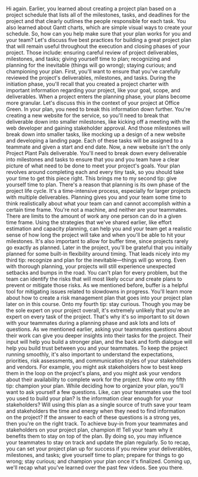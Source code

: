Hi again. Earlier, you learned about creating a project plan based on a project
schedule that lists all of the milestones, tasks, and deadlines for the project
and that clearly outlines the people responsible for each task. You also learned
about Gantt charts, which are simple visual ways to create your schedule. So,
how can you help make sure that your plan works for you and your team? Let's
discuss five best practices for building a great project plan that will remain
useful throughout the execution and closing phases of your project. Those
include: ensuring careful review of project deliverables, milestones, and tasks;
giving yourself time to plan; recognizing and planning for the inevitable
(things will go wrong); staying curious; and championing your plan. First,
you'll want to ensure that you've carefully reviewed the project's deliverables,
milestones, and tasks. During the initiation phase, you'll recall that you
created a project charter with important information regarding your project,
like your goal, scope, and deliverables. When a project enters the planning
phase, your plans become more granular. Let's discuss this in the context of
your project at Office Green. In your plan, you need to break this information
down further. You're creating a new website for the service, so you'll need to
break that deliverable down into smaller milestones, like kicking off a meeting
with the web developer and gaining stakeholder approval. And those milestones
will break down into smaller tasks, like mocking up a design of a new website
and developing a landing page. Each of these tasks will be assigned to a
teammate and given a start and end date. Now, a new website isn't the only
Project Plant Pals deliverable. You'll need to break down every deliverable into
milestones and tasks to ensure that you and you team have a clear picture of
what need to be done to meet your project's goals. Your plan revolves around
completing each and every tiny task, so you should take your time to get this
piece right. This brings me to my second tip: give yourself time to plan.
There's a reason that planning is its own phase of the project life cycle. It's
a time-intensive process, especially for larger projects with multiple
deliverables. Planning gives you and your team some time to think realistically
about what your team can and cannot accomplish within a certain time frame.
You're not a machine, and neither are your teammates. There are limits to the
amount of work any one person can do in a given time frame. Using the strategies
that we've shared earlier, like effort estimation and capacity planning, can
help you and your team get a realistic sense of how long the project will take
and when you'll be able to hit your milestones. It's also important to allow for
buffer time, since projects rarely go exactly as planned. Later in the project,
you'll be grateful that you initially planned for some built-in flexibility
around timing. That leads nicely into my third tip: recognize and plan for the
inevitable—things will go wrong. Even with thorough planning, your projects will
still experience unexpected setbacks and bumps in the road. You can't plan for
every problem, but the team can identify the risks that will most likely occur
and create plans to prevent or mitigate those risks. As we mentioned before,
buffer is a helpful tool for mitigating issues related to slowdowns in progress.
You'll learn more about how to create a risk management plan that goes into your
project plan later on in this course. Onto my fourth tip: stay curious. Though
you may be the sole expert on your project overall, it's extremely unlikely that
you're an expert on every task of the project. That's why it's so important to
sit down with your teammates during a planning phase and ask lots and lots of
questions. As we mentioned earlier, asking your teammates questions about their
work can give you deeper insights into their tasks for the project. Their input
will help you build a stronger plan, and the back and forth dialogue will help
you build trust between you and your teammates. To keep the project running
smoothly, it's also important to understand the expectations, priorities, risk
assessments, and communication styles of your stakeholders and vendors. For
example, you might ask stakeholders how to best keep them in the loop on the
project's plans, and you might ask your vendors about their availability to
complete work for the project. Now onto my fifth tip: champion your plan. While
deciding how to organize your plan, you'll want to ask yourself a few questions.
Like, can your teammates use the tool you used to build your plan? Is the
information clear enough for your stakeholders? Will using this plan as a single
source of truth save your team and stakeholders the time and energy when they
need to find information on the project? If the answer to each of these
questions is a strong yes, then you're on the right track. To achieve buy-in
from your teammates and stakeholders on your project plan, champion it! Tell
your team why it benefits them to stay on top of the plan. By doing so, you may
influence your teammates to stay on track and update the plan regularly. So to
recap, you can set your project plan up for success if you review your
deliverables, milestones, and tasks; give yourself time to plan; prepare for
things to go wrong; stay curious; and champion your plan once it's finalized.
Coming up, we'll recap what you've learned over the past few videos. See you
there.